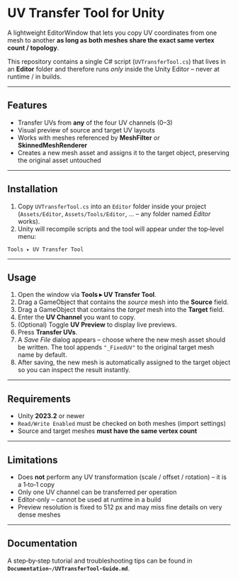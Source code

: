 # UV Transfer Tool for Unity

A lightweight EditorWindow that lets you copy UV coordinates from one mesh to another **as long as both meshes share the exact same vertex count / topology**.

This repository contains a single C# script (`UVTransferTool.cs`) that lives in an **Editor** folder and therefore runs _only_ inside the Unity Editor – never at runtime / in builds.

---

## Features

* Transfer UVs from **any** of the four UV channels (0–3)
* Visual preview of source and target UV layouts
* Works with meshes referenced by **MeshFilter** _or_ **SkinnedMeshRenderer**
* Creates a new mesh asset and assigns it to the target object, preserving the original asset untouched

---

## Installation

1. Copy `UVTransferTool.cs` into an `Editor` folder inside your project (`Assets/Editor`, `Assets/Tools/Editor`, … – any folder named *Editor* works).
2. Unity will recompile scripts and the tool will appear under the top‑level menu:

```
Tools ▸ UV Transfer Tool
```

---

## Usage

1. Open the window via **Tools ▸ UV Transfer Tool**.
2. Drag a GameObject that contains the *source* mesh into the **Source** field.
3. Drag a GameObject that contains the *target* mesh into the **Target** field.
4. Enter the **UV Channel** you want to copy.
5. (Optional) Toggle **UV Preview** to display live previews.
6. Press **Transfer UVs**.
7. A _Save File_ dialog appears – choose where the new mesh asset should be written. The tool appends `"_FixedUV"` to the original target mesh name by default.
8. After saving, the new mesh is automatically assigned to the target object so you can inspect the result instantly.

---

## Requirements

* Unity **2023.2** or newer
* `Read/Write Enabled` must be checked on both meshes (import settings)
* Source and target meshes **must have the same vertex count**

---

## Limitations

* Does **not** perform any UV transformation (scale / offset / rotation) – it is a 1‑to‑1 copy
* Only one UV channel can be transferred per operation
* Editor‑only – cannot be used at runtime in a build
* Preview resolution is fixed to 512 px and may miss fine details on very dense meshes

---

## Documentation

A step‑by‑step tutorial and troubleshooting tips can be found in **`Documentation~/UVTransferTool-Guide.md`**.
